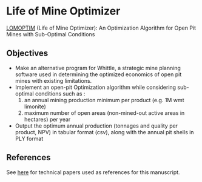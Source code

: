 # Life of Mine Optimizer

[LOMOPTIM](https://github.com/basilrabi/lomoptim-qt) (Life of Mine Optimizer): An Optimization Algorithm for Open Pit Mines with Sub-Optimal Conditions

## Objectives

- Make an alternative program for Whittle, a strategic mine planning software used in determining the optimized economics of open pit mines with existing limitations.
- Implement an open-pit Optimization algorithm while considering sub-optimal conditions such as :
    1. an annual mining production minimum per product (e.g. 1M wmt limonite)
    2. maximum number of open areas (non-mined-out active areas in hectares) per year
- Output the optimum annual production (tonnages and quality per product, NPV) in tabular format (csv), along with the annual pit shells in PLY format

## References

See [here](https://drive.google.com/drive/folders/1EqlEE2P-NKjiPLd4ia9Ef9w9NVHnz4Zr?usp=sharing) for technical papers used as references for this manuscript.